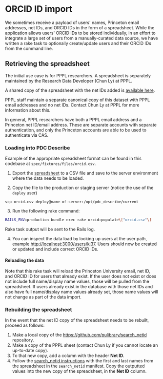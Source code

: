# ORCID ID import

We sometimes receive a payload of users' names, Princeton email addresses, net IDs, and ORCID IDs in the form of a spreadsheet. While the application allows users' ORCID IDs to be stored individually, in an effort to integrate a large set of users from a manually-curated data source, we have written a rake task to optionally create/update users and their ORCID IDs from the command line.

## Retrieving the spreadsheet

The initial use case is for PPPL researchers. A spreadsheet is separately maintained by the Research Data Developer (Chun Ly) at PPPL.

A shared copy of the spreadsheet with the net IDs added is [available here](https://docs.google.com/spreadsheets/d/1U6AuWCLogVGBcNXmH4p6o8ZQc2nleyt0s0TedOpNkC0/edit#gid=0).

PPPL staff maintain a separate canonical copy of this dataset with PPPL email addresses and no net IDs. Contact Chun Ly at PPPL for more information about this.

In general, PPPL researchers have both a PPPL email address and a Princeton net ID/email address. These are separate accounts with separate authentication, and only the Princeton accounts are able to be used to authenticate via CAS.

### Loading into PDC Describe

Example of the appropriate spreadsheet format can be found in this codebase at `spec/fixtures/files/orcid.csv`.

1. Export the [spreadsheet](https://docs.google.com/spreadsheets/d/1U6AuWCLogVGBcNXmH4p6o8ZQc2nleyt0s0TedOpNkC0/edit#gid=0) to a CSV file and save to the server environment where the data needs to be loaded.

2. Copy the file to the production or staging server (notice the use of the `deploy` user)

```
scp orcid.csv deploy@name-of-server:/opt/pdc_describe/current
```

3. Run the following rake command:

```bash
RAILS_ENV=production bundle exec rake orcid:populate\["orcid.csv"\]
```

Rake task output will be sent to the Rails log.

4. You can inspect the data load by looking up users at the user path, example [http://localhost:3000/users/kl37](http://localhost:3000/users/kl37). Users should now be created or updated and include correct ORCID IDs.

#### Reloading the data

Note that this rake task will reload the Princeton University email, net ID, and ORCID ID for users that already exist. If the user does not exist or does not include full name/display name values, those will be pulled from the spreadsheet. If users already exist in the database with those net IDs and also have full name/display name values already set, those name values will not change as part of the data import.

### Rebuilding the spreadsheet

In the event that the net ID copy of the spreadsheet needs to be rebuilt, proceed as follows:

1. Make a local copy of the https://github.com/pulibrary/search_netid repository.
1. Make a copy of the PPPL sheet (contact Chun Ly if you cannot locate an up-to-date copy).
1. To that new copy, add a column with the header **Net ID**.
1. Follow the [search_netid instructions](https://github.com/pulibrary/search_netid#instructions) with the first and last names from the spreadsheet in the `search_netid` manifest. Copy the outputted values into the new copy of the spreadsheet, in the **Net ID** column.
